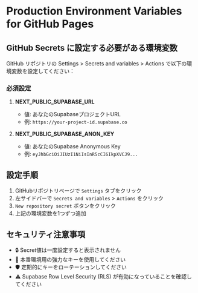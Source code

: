 # Production Environment Variables for GitHub Pages

## GitHub Secrets に設定する必要がある環境変数

GitHub リポジトリの Settings > Secrets and variables > Actions で以下の環境変数を設定してください：

### 必須設定

1. **NEXT_PUBLIC_SUPABASE_URL**
   - 値: あなたのSupabaseプロジェクトURL
   - 例: `https://your-project-id.supabase.co`

2. **NEXT_PUBLIC_SUPABASE_ANON_KEY**
   - 値: あなたのSupabase Anonymous Key
   - 例: `eyJhbGciOiJIUzI1NiIsInR5cCI6IkpXVCJ9...`

## 設定手順

1. GitHubリポジトリページで `Settings` タブをクリック
2. 左サイドバーで `Secrets and variables` > `Actions` をクリック
3. `New repository secret` ボタンをクリック
4. 上記の環境変数を1つずつ追加

## セキュリティ注意事項

- 🔒 Secret値は一度設定すると表示されません
- 🔑 本番環境用の強力なキーを使用してください
- 🛡️ 定期的にキーをローテーションしてください
- ⚠️ Supabase Row Level Security (RLS) が有効になっていることを確認してください

